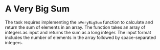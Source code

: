 # A Very Big Sum

The task requires implementing the `aVeryBigSum` function to calculate and return the sum of elements in an array. The function takes an array of integers as input and returns the sum as a long integer. The input format includes the number of elements in the array followed by space-separated integers.

